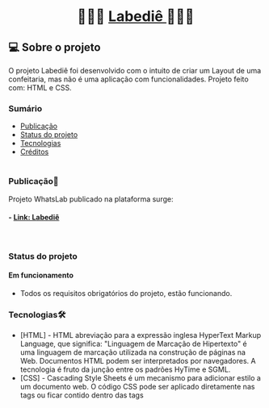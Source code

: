 <h1 align="center">
    🎂🍩🍰 <a href="#" alt="site do projeto" target="_blank"> Labediê </a> 🎂🍩🍰
</h1>

## 💻 Sobre o projeto

   O projeto Labediê foi desenvolvido com o intuito de criar um Layout de uma confeitaria, mas não é uma aplicação com funcionalidades. Projeto feito com: HTML e CSS.

### Sumário

  - [Publicação](#publicação)
  - [Status do projeto](#status-do-projeto)
  - [Tecnologias](#tecnologias)  
  - [Créditos](#créditos)
<br/><br/>

### Publicação🎨

Projeto WhatsLab publicado na plataforma surge:

#### - [Link: Labediê](jaime-epifanio.surge.sh/)
<br/>

### Status do projeto

#### Em funcionamento
- Todos os requisitos obrigatórios do projeto, estão funcionando.

### Tecnologias🛠

  - [HTML] - HTML abreviação para a expressão inglesa HyperText Markup Language, que significa: "Linguagem de Marcação de Hipertexto" é uma linguagem de marcação utilizada na construção de páginas na Web. Documentos HTML podem ser interpretados por navegadores. A tecnologia é fruto da junção entre os padrões HyTime e SGML.
  - [CSS] - Cascading Style Sheets é um mecanismo para adicionar estilo a um documento web. O código CSS pode ser aplicado diretamente nas tags ou ficar contido dentro das tags <style>. Também é possível, em vez de colocar a formatação dentro do documento, criar um link para um arquivo CSS que contém os estilos.   
  <br/><br/>

### Créditos💻
 👋🏽 Entre em contato!
 <br/>
* Jaime Epifanio - https://www.linkedin.com/in/jaime-epifanio/
